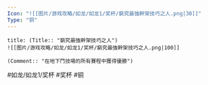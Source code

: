 ```yaml
---
Icon: "![[图片/游戏攻略/如龙/如龙1/奖杯/窮究最強幹架技巧之人.png|30]]"
Type: "铜"
---
```

```ad-common-bronze-trophy
title: (Title:: "窮究最強幹架技巧之人")
![[图片/游戏攻略/如龙/如龙1/奖杯/窮究最強幹架技巧之人.png|100]]

(Comment:: "在地下鬥技場的所有賽程中獲得優勝")
```

#如龙/如龙1/奖杯 #奖杯 #铜
